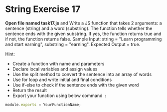 # String Exercise 17

**Open file named task17.js** and Write a JS function that takes 2 arguments: a sentence (string) and a word (substring). 
The function tells whether the sentence ends with the given substring. 
If yes, the function returns true and if not, the function returns false.
 Sample Input: string = "Learn programming and start earning", 
 substring = "earning". Expected Output = true.

Hint:

- Create a function with name and parameters
- Declare local variables and assign values
- Use the split method to convert the sentence into an array of words
- Use for loop and write initial and final conditions
- Use if-else to check if the sentence ends with the given word
- Return the result
- Export your function using below command  :

```js
module.exports = YourFunctionName;
```
